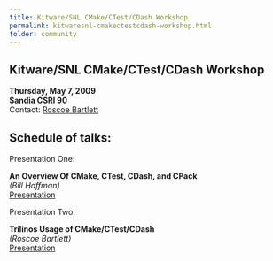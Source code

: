 ```yaml
---
title: Kitware/SNL CMake/CTest/CDash Workshop
permalink: kitwaresnl-cmakectestcdash-workshop.html
folder: community
---
```


## Kitware/SNL CMake/CTest/CDash Workshop  
**Thursday, May 7, 2009**  
**Sandia CSRI 90**  
Contact: [Roscoe Bartlett](mailto:rabartl@sandia.gov)

## Schedule of talks:



Presentation One:

**An Overview Of CMake, CTest, CDash, and CPack**  
<cite>(Bill Hoffman)</cite>  
[Presentation](pdfs/SandiaTrilinosMay2009.pdf)

Presentation Two:

**Trilinos Usage of CMake/CTest/CDash**  
<cite>(Roscoe Bartlett)</cite>  
[Presentation](pdfs/KitwareSNLCMakeWorkshop_Trilinos.ppt)

